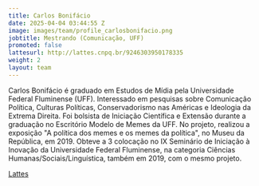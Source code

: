 ```yaml
---
title: Carlos Bonifácio
date: 2025-04-04 03:44:55 Z
image: images/team/profile_carlosbonifacio.png
jobtitle: Mestrando (Comunicação, UFF)
promoted: false
lattesurl: http://lattes.cnpq.br/9246303950178335
weight: 2
layout: team
---
```


Carlos Bonifácio é graduado em Estudos de Mídia pela Universidade Federal Fluminense (UFF). Interessado em pesquisas sobre Comunicação Política, Culturas Políticas, Conservadorismo nas Américas e Ideologia da Extrema Direita. Foi bolsista de Iniciação Científica e Extensão durante a graduação no Escritório Modelo de Memes da UFF. No projeto, realizou a exposição "A política dos memes e os memes da política", no Museu da República, em 2019. Obteve a 3 colocação no IX Seminário de Iniciação à Inovação da Universidade Federal Fluminense, na categoria Ciências Humanas/Sociais/Linguística, também em 2019, com o mesmo projeto.

<a href="http://lattes.cnpq.br/9246303950178335">Lattes</a>

